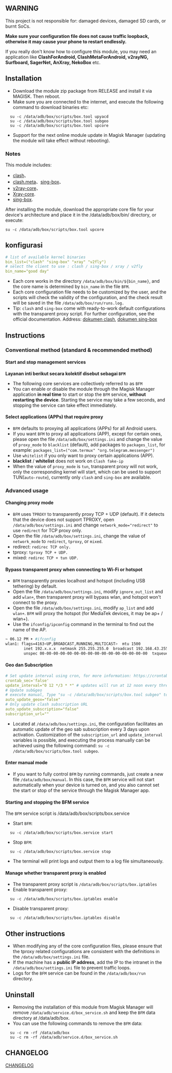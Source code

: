 ## WARNING
This project is not responsible for: damaged devices, damaged SD cards, or burnt SoCs.

**Make sure your configuration file does not cause traffic loopback, otherwise it may cause your phone to restart endlessly.**

If you really don't know how to configure this module, you may need an application like **ClashForAndroid, ClashMetaForAndroid, v2rayNG, Surfboard, SagerNet, AnXray, NekoBox** etc.

## Installation
- Download the module zip package from RELEASE and install it via MAGISK. Then reboot.
- Make sure you are connected to the internet, and execute the following command to download binaries etc:
```shell
  su -c /data/adb/box/scripts/box.tool upyacd
  su -c /data/adb/box/scripts/box.tool subgeo
  su -c /data/adb/box/scripts/box.tool upcore
```

- Support for the next online module update in Magisk Manager (updating the module will take effect without rebooting).

### Notes
This module includes:
 - [clash](https://github.com/Dreamacro/clash)、
 - [clash.meta](https://github.com/MetaCubeX/Clash.Meta)、[sing-box](https://github.com/SagerNet/sing-box)、
 - [v2ray-core](https://github.com/v2fly/v2ray-core)、
 - [Xray-core](https://github.com/XTLS/Xray-core).
 - [sing-box]().

After installing the module, download the appropriate core file for your device's architecture and place it in the /data/adb/box/bin/ directory, or execute:

```shell
su -c /data/adb/box/scripts/box.tool upcore
```

## konfigurasi
```yaml
# list of available kernel binaries
bin_list=("clash" "sing-box" "xray" "v2fly")
# select the client to use : clash / sing-box / xray / v2fly
bin_name="good day"
```

- Each core works in the directory `/data/adb/box/bin/${bin_name}`, and the core name is determined by `bin_name` in the file `BFM`.
- Each core configuration file needs to be customized by the user, and the scripts will check the validity of the configuration, and the check result will be saved in the file `/data/adb/box/run/runs.log.`
- Tip: `clash` and `sing-box` come with ready-to-work default configurations with the transparent proxy script. For further configuration, see the official documentation. Address:  [dokumen clash](https://github.com/Dreamacro/clash/wiki/configuration), [dokumen sing-box](https://sing-box.sagernet.org/configuration/outbound/)


## Instructions
### Conventional method (standard & recommended method)

#### Start and stop management services
**Layanan inti berikut secara kolektif disebut sebagai `BFM`**
- The following core services are collectively referred to as `BFM`
- You can enable or disable the module through the Magisk Manager application **in real time** to start or stop the `BFM` service, **without restarting the device**. Starting the service may take a few seconds, and stopping the service can take effect immediately.

#### Select applications (APPs) that require proxy
- `BFM` defaults to proxying all applications (APPs) for all Android users.
- If you want `BFM` to proxy all applications (APP), except for certain ones, please open the file `/data/adb/box/settings.ini` and change the value of `proxy_mode` to `blacklist` (default), add packages to `packages_list`, for example: `packages_list=("com.termux" "org.telegram.messenger")`
- Use `whitelist` if you only want to proxy certain applications (APP).
- **blacklist** / **whitelist** does not work on `Clash fake-ip`
- When the value of `proxy_mode` is `tun`, transparent proxy will not work, only the corresponding kernel will start, which can be used to support TUN(`auto-route`), currently only `clash` and `sing-box` are available.

### Advanced usage

#### Changing proxy mode
- `BFM` uses `TPROXY` to transparently proxy TCP + UDP (default). If it detects that the device does not support TPROXY, open `/data/adb/box/settings.ini` and change `network_mode="redirect"` to use `redirect` for TCP proxy only.
- Open the file `/data/adb/box/settings.ini`, change the value of `network_mode` to `redirect`, `tproxy`, or `mixed`.
- redirect: `redirec TCP only.`
- tproxy: `tproxy TCP + UDP.`
- mixed: `redirec TCP + tun UDP.`

#### Bypass transparent proxy when connecting to Wi-Fi or hotspot
- `BFM` transparently proxies localhost and hotspot (including USB tethering) by default.
- Open the file `/data/adb/box/settings.ini`, modify `ignore_out_list` and add `wlan+`, then transparent proxy will bypass wlan, and hotspot won't connect to the proxy.
- Open the file `/data/adb/box/settings.ini`, modify `ap_list` and add `wlan+`. `BFM` will proxy the hotspot (for MediaTek devices, it may be ap+ / wlan+).
- Use the `ifconfig/ipconfig` command in the terminal to find out the name of the AP.
```bash
~ 06.12 PM ➤ #ifconfig
wlan1: flags=4163<UP,BROADCAST,RUNNING,MULTICAST>  mtu 1500
        inet 192.x.x.x  netmask 255.255.255.0  broadcast 192.168.43.255
        unspec 00-00-00-00-00-00-00-00-00-00-00-00-00-00-00-00  txqueuelen 3000  (UNSPEC)   
```

#### Geo dan Subscription
```yaml
# Set update interval using cron, for more information: https://crontab.guru/
crontab_sec='false'
update_interval="0 12 */3 * *" # updates will run at 12 noon every three days. 
# Update sub&geo
# execute manual, Type "su -c /data/adb/box/scripts/box.tool subgeo" to update
auto_update_geox="false"
# Only update clash subscription URL
auto_update_subscription="false"
subscription_url=""
```

- Located at `/data/adb/box/settings.ini`, the configuration facilitates an automatic update of the geo sab subscription every 3 days upon activation. Customization of the `subscription_url` and `update_interval` variables is possible, and executing the process manually can be achieved using the following command: `su -c /data/adb/box/scripts/box.tool subgeo`.

#### Enter manual mode
- If you want to fully control `BFM` by running commands, just create a new file `/data/adb/box/manual`. In this case, the `BFM` service will not start automatically when your device is turned on, and you also cannot set the start or stop of the service through the Magisk Manager app.

#### Starting and stopping the BFM service
The `BFM` service script is /data/adb/box/scripts/box.service
- Start `BFM`:
```shell
  su -c /data/adb/box/scripts/box.service start
```
- Stop `BFM`:
```shell
  su -c /data/adb/box/scripts/box.service stop
```

- The terminal will print logs and output them to a log file simultaneously.

#### Manage whether transparent proxy is enabled
- The transparent proxy script is `/data/adb/box/scripts/box.iptables`
- Enable transparent proxy:
```shell
  su -c /data/adb/box/scripts/box.iptables enable
```

- Disable transparent proxy:
```shell
  su -c /data/adb/box/scripts/box.iptables disable
```

## Other instructions
- When modifying any of the core configuration files, please ensure that the tproxy related configurations are consistent with the definitions in the `/data/adb/box/settings.ini` file.
- If the machine has a **public IP address**, add the IP to the intranet in the `/data/adb/box/settings.ini` file to prevent traffic loops.
- Logs for the `BFM` service can be found in the `/data/adb/box/run` directory.

## Uninstall
- Removing the installation of this module from Magisk Manager will remove `/data/adb/service.d/box_service.sh` and keep the `BFM` data directory at /data/adb/box.
- You can use the following commands to remove the `BFM` data:

```shell
  su -c rm -rf /data/adb/box
  su -c rm -rf /data/adb/service.d/box_service.sh
```

## CHANGELOG
[CHANGELOG](CHANGELOG.md)
